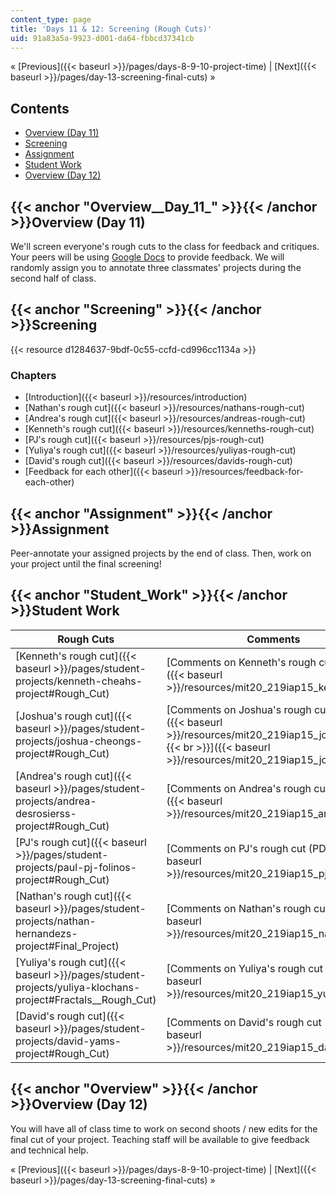 ```yaml
---
content_type: page
title: 'Days 11 & 12: Screening (Rough Cuts)'
uid: 91a83a5a-9923-d001-da64-fbbcd37341cb
---
```


« [Previous]({{< baseurl >}}/pages/days-8-9-10-project-time) | [Next]({{< baseurl >}}/pages/day-13-screening-final-cuts) »

Contents
--------

*   [Overview (Day 11)](#Overview__Day_11_)
*   [Screening](#Screening)
*   [Assignment](#Assignment)
*   [Student Work](#Student_Work)
*   [Overview (Day 12)](#Overview__Day_11_)

{{< anchor "Overview__Day_11_" >}}{{< /anchor >}}Overview (Day 11)
------------------------------------------------------------------

We'll screen everyone's rough cuts to the class for feedback and critiques. Your peers will be using [Google Docs](https://www.google.com/docs/about/) to provide feedback. We will randomly assign you to annotate three classmates' projects during the second half of class.

{{< anchor "Screening" >}}{{< /anchor >}}Screening
--------------------------------------------------

{{< resource d1284637-9bdf-0c55-ccfd-cd996cc1134a >}}

### Chapters

*   [Introduction]({{< baseurl >}}/resources/introduction)
*   [Nathan's rough cut]({{< baseurl >}}/resources/nathans-rough-cut)
*   [Andrea's rough cut]({{< baseurl >}}/resources/andreas-rough-cut)
*   [Kenneth's rough cut]({{< baseurl >}}/resources/kenneths-rough-cut)
*   [PJ's rough cut]({{< baseurl >}}/resources/pjs-rough-cut)
*   [Yuliya's rough cut]({{< baseurl >}}/resources/yuliyas-rough-cut)
*   [David's rough cut]({{< baseurl >}}/resources/davids-rough-cut)
*   [Feedback for each other]({{< baseurl >}}/resources/feedback-for-each-other)

{{< anchor "Assignment" >}}{{< /anchor >}}Assignment
----------------------------------------------------

Peer-annotate your assigned projects by the end of class. Then, work on your project until the final screening!

{{< anchor "Student_Work" >}}{{< /anchor >}}Student Work
--------------------------------------------------------

| Rough Cuts | Comments |
| --- | --- |
| [Kenneth's rough cut]({{< baseurl >}}/pages/student-projects/kenneth-cheahs-project#Rough_Cut) | [Comments on Kenneth's rough cut (PDF)]({{< baseurl >}}/resources/mit20_219iap15_kennethcom) |
| [Joshua's rough cut]({{< baseurl >}}/pages/student-projects/joshua-cheongs-project#Rough_Cut) | [Comments on Joshua's rough cut (PDF)]({{< baseurl >}}/resources/mit20_219iap15_joshuacom)[  {{< br >}}]({{< baseurl >}}/resources/mit20_219iap15_joshuacom) |
| [Andrea's rough cut]({{< baseurl >}}/pages/student-projects/andrea-desrosierss-project#Rough_Cut) | [Comments on Andrea's rough cut (PDF)]({{< baseurl >}}/resources/mit20_219iap15_andreacom) |
| [PJ's rough cut]({{< baseurl >}}/pages/student-projects/paul-pj-folinos-project#Rough_Cut) | [Comments on PJ's rough cut (PDF)]({{< baseurl >}}/resources/mit20_219iap15_pjcom) |
| [Nathan's rough cut]({{< baseurl >}}/pages/student-projects/nathan-hernandezs-project#Final_Project) | [Comments on Nathan's rough cut (PDF)]({{< baseurl >}}/resources/mit20_219iap15_nathancom) |
| [Yuliya's rough cut]({{< baseurl >}}/pages/student-projects/yuliya-klochans-project#Fractals__Rough_Cut) | [Comments on Yuliya's rough cut (PDF)]({{< baseurl >}}/resources/mit20_219iap15_yuliyacom) |
| [David's rough cut]({{< baseurl >}}/pages/student-projects/david-yams-project#Rough_Cut) | [Comments on David's rough cut (PDF)]({{< baseurl >}}/resources/mit20_219iap15_davidcom) 

{{< anchor "Overview" >}}{{< /anchor >}}Overview (Day 12)
---------------------------------------------------------

You will have all of class time to work on second shoots / new edits for the final cut of your project. Teaching staff will be available to give feedback and technical help.

« [Previous]({{< baseurl >}}/pages/days-8-9-10-project-time) | [Next]({{< baseurl >}}/pages/day-13-screening-final-cuts) »